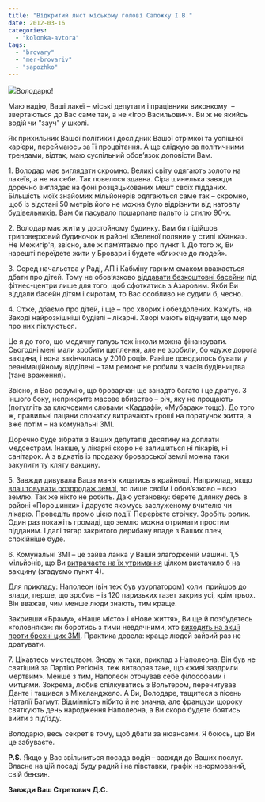 ```yaml
---
title: "Відкритий лист міському голові Сапожку І.В."
date: 2012-03-16
categories: 
  - "kolonka-avtora"
tags: 
  - "brovary"
  - "mer-brovariv"
  - "sapozhko"
---
```


![](https://mpz.brovary.org/wp-content/uploads/2012/03/1.jpg)Володарю!

Маю надію, Ваші лакеї – міські депутати і працівники виконкому  – звертаються до Вас саме так, а не «Ігор Васильович». Ви ж не якийсь водій чи "зауч" у школі.

Як прихильник Вашої політики і дослідник Вашої стрімкої та успішної кар’єри, переймаюсь за її процвітання. А ще слідкую за політичними трендами, відтак, маю суспільний обов’язок доповісти Вам.

1\. Володар має виглядати скромно. Великі світу одягають золото на лакеїв, а не на себе. Так повелося здавна. Сіра шинелька завжди доречно виглядає на фоні розцяцькованих мешт своїх підданих. Більшість моїх знайомих мільйонерів одягаються саме так – скромно, щоб із відстані 50 метрів його не можна було відрізнити від натовпу будівельників. Вам би пасувало пошарпане пальто із стилю 90-х.<!--more-->

2\. Володар має жити у достойному будинку. Вам би підійшов триповерховий будиночок в районі «Зеленої поляни» у стилі «Ханка». Не Межигір'я, звісно, але ж пам’ятаємо про пункт 1. До того ж, Ви нарешті переїдете жити у Бровари і будете «ближче до людей».

3\. Серед начальства у Раді, АП і Кабміну гарним смаком вважається дбати про дітей. Тому не обов’язково [віддавати безкоштовні басейни](https://mpz.brovary.org/yak-telekanal-tvi-znimav-syujet-pro-brovarsky-baseyny/) під фітнес-центри лише для того, щоб сфоткатись з Азаровим. Якби Ви віддали басейн дітям і сиротам, то Вас особливо не судили б, чесно.

4\. Отже, дбаємо про дітей, і ще – про хворих і обездолених. Кажуть, на Заході найрозкішніші будівлі – лікарні. Хворі мають відчувати, що мер про них піклуються.

Це я до того, що медичну галузь теж інколи можна фінансувати.  Сьогодні мені мали зробити щеплення, але не зробили, бо «дуже дорога вакцина, і вона закінчилась у 2010 році». Раніше доводилось бувати у реанімаційному відділені – там ремонт не робили з часів будівництва (таке враження).

Звісно, я Вас розумію, що броварчан ще занадто багато і це дратує. З іншого боку, неприкрите масове вбивство – річ, яку не прощають (погугліть за ключовими словами «Каддафі», «Мубарак» тощо). До того ж, правильні пацани спочатку витрачають гроші на порятунок життя, а вже потім – на комунальні ЗМІ.

Доречно буде зібрати з Ваших депутатів десятину на доплати медсестрам. Інакше, у лікарні скоро не залишиться ні лікарів, ні санітарок. А з відкатів із продажу броварської землі можна таки закупити ту кляту вакцину.

5\. Завжди дивувала Ваша манія кидатись в крайнощі. Наприклад, якщо [влаштовувати розпродаж землі](https://mpz.brovary.org/brovarchani-vijsli-na-zahist-parku-peremoga/), то лише своїм і обов’язково – всю землю. Так же ніхто не робить. Даю установку: берете ділянку десь в районі «Порошинки» і даруєте якомусь заслуженому вчителю чи лікарю. Проведіть промо цією події. Переріжте стрічку. Зробіть ролик. Один раз покажіть громаді, що землю можна отримати простим підданим. І далі тягар закритого дерибану впаде з Ваших плеч, спокійніше буде.

6\. Комунальні ЗМІ – це зайва ланка у Вашій злагодженій машині. 1,5 мільйонів, що Ви [витрачаєте на їх утримання](https://mpz.brovary.org/%D0%BD%D0%B0-%D0%B0%D0%BA%D1%86%D1%96%D1%97-%D0%BF%D1%80%D0%BE%D1%82%D0%B5%D1%81%D1%82%D1%83-%D0%B1%D1%80%D0%BE%D0%B2%D0%B0%D1%80%D1%87%D0%B0%D0%BD-%D0%B7%D0%B0%D0%BF%D1%80%D0%BE%D1%88%D1%83%D1%8E-3/) цілком вистачило б на вакцину (згадуємо пункт 4).

Для прикладу: Наполеон (він теж був узурпатором) коли  прийшов до влади, перше, що зробив – із 120 паризьких газет закрив усі, крім трьох. Він вважав, чим менше люди знають, тим краще.

Закривши «Браму», «Наше місто» і «Нове життя», Ви ще й позбудетесь «головняка»: як боротись з тими невдячними, хто [виходить на акції проти брехні цих ЗМІ](https://mpz.brovary.org/%D0%BD%D1%96-%D0%B7%D0%B0%D0%B1%D0%BE%D1%80%D0%BE%D0%BD%D0%B0-%D1%81%D1%83%D0%B4%D1%83-%D0%BD%D1%96-%D1%80%D0%B0%D0%BF%D1%82%D0%BE%D0%B2%D0%B0-%D0%B7%D0%B0%D0%BC%D0%B5%D1%82%D1%96%D0%BB%D1%8C-%D0%BD/). Практика довела: краще людей зайвий раз не дратувати.

7\. Цікавтесь мистецтвом. Знову ж таки, приклад з Наполеона. Він був не святіший за Партію Регіонів, теж витворяв таке, що «живі заздрили мертвим». Менше з тим, Наполеон оточував себе філософами і митцями. Зокрема, любив спілкуватись з Вольтером, перечитував Данте і тащився з Мікеланджело. А Ви, Володаре, тащитеся з пісень Наталії Багмут. Відмінність нібито й не значна, але французи щороку святкують день народження Наполеона, а Ви скоро будете боятись вийти з під’їзду.

Володарю, весь секрет в тому, щоб дбати за нюансами. Я боюсь, що Ви це забуваєте.

**P.S.** Якщо у Вас звільниться посада водія – завжди до Ваших послуг. Власне на цій посаді буду радий і на півставки, графік ненормований, свій бензин.

**Завжди Ваш Стретович Д.С.**
